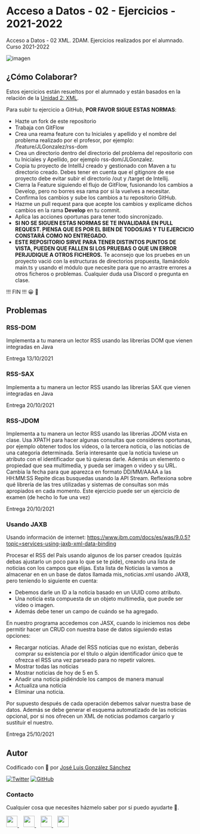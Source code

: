 # Acceso a Datos - 02 - Ejercicios - 2021-2022
Acceso a Datos - 02 XML. 2DAM. Ejercicios realizados por el alumnado. Curso 2021-2022


![imagen](https://woobro.design/thumbnails/26/development-illustration-5de17f18abc70.png)

## ¿Cómo Colaborar?
Estos ejercicios están resueltos por el alumnado y están basados en la relación de la [Unidad 2: XML](https://github.com/joseluisgs/AccesoDatos-02-2021-2022).

Para subir tu ejercicio a GitHub, **POR FAVOR SIGUE ESTAS NORMAS**:

- Hazte un fork de este repositorio
- Trabaja con GitFlow
- Crea una reama feature con tu Iniciales y apellido y el nombre del problema realizado por el profesor, por ejemplo: /feature/JLGonzalez/rss-dom
- Crea un directorio dentro del directorio del problema del repositorio con tu Iniciales y Apellido, por ejemplo rss-dom/JLGonzalez. 
- Copia tu proyecto de IntellIJ creado y gestionado con Maven a tu directorio creado. Debes tener en cuenta que el gitignore de ese proyecto debe evitar subir el directorio /out y /target de Intellij.
- Cierra la Feature siguiendo el flujo de GitFlow, fusionando los cambios a Develop, pero no borres esa rama por si la vuelves a necesitar.
- Confirma los cambios y sube los cambios a tu repositorio GitHub.
- Hazme un pull request para que acepte los cambios y explícame dichos cambios en la rama **Develop** en tu commit.
- Aplica las acciones oportunas para tener todo sincronizado.
- **SI NO SE SIGUEN ESTAS NORMAS SE TE INVALIDARÁ EN PULL REQUEST. PIENSA QUE ES POR EL BIEN DE TODOS/AS Y TU EJERCICIO CONSTARÁ COMO NO ENTREGADO.**
- **ESTE REPOSITORIO SIRVE PARA TENER DISTINTOS PUNTOS DE VISTA, PUEDEN QUE FALLEN SI LOS PRUEBAS O QUE UN ERROR PERJUDIQUE A OTROS FICHEROS.** Te aconsejo que los pruebes en un proyecto vació con la estructuras de directorios propuesta, llamándolo main.ts y usando el módulo que necesite para que no arrastre errores a otros ficheros o problemas. Cualquier duda usa Discord o pregunta en clase.

!!! FIN !!! 😀 🤝

## Problemas

### RSS-DOM
Implementa a tu manera un lector RSS usando las librerías DOM que vienen integradas en Java

Entrega 13/10/2021

### RSS-SAX
Implementa a tu manera un lector RSS usando las librerías SAX que vienen integradas en Java

Entrega 20/10/2021

### RSS-JDOM
Implementa a tu manera un lector RSS usando las librerías JDOM vista en clase. Usa XPATH para hacer algunas consultas que consideres oportunas, por ejemplo obtener todos los vídeos, o la tercera noticia, o las noticias de una categoria determinada.
Sería interesante que la noticia tuviese un atributo con el identificador que tú quieras darle. Además un elemento o propiedad que sea multimedia, y pueda ser imagen o video y su URL.
Cambia la fecha para que aparezca en formato DD/MM/AAAA a las HH:MM:SS
Repite dicas busquedas usando la API Stream.
Reflexiona sobre qué librería de las tres utilizadas y sistemas de consultas son más apropiados en cada momento.
Este ejercicio puede ser un ejercicio de examen (de hecho lo fue una vez)

Entrega 20/10/2021

 ### Usando JAXB
Usando información de internet: https://www.ibm.com/docs/es/was/9.0.5?topic=services-using-jaxb-xml-data-binding

Procesar el RSS del País usando algunos de los parser creados (quizás debas ajustarlo un poco para lo que se te pide), creando una lista de noticias con los campos que elijas. Esta lista de Noticias la vamos a almacenar en en un base de datos llamada mis_noticias.xml usando JAXB, pero teniendo lo siguiente en cuenta:
- Debemos darle un ID a la noticia basado en un UUID como atributo.
- Una noticia esta compuesta de un objeto multimedia, que puede ser vídeo o imagen.
- Además debe tener un campo de cuándo se ha agregado.

En nuestro programa accedemos con JASX, cuando lo iniciemos nos debe permitir hacer un CRUD con nuestra base de datos siguiendo estas opciones:
- Recargar noticias. Añade del RSS noticias que no existan, deberás comprar su existencia por el titulo o algún identificador único que te ofrezca el RSS una vez parseado para no repetir valores.
- Mostrar todas las noticias
- Mostrar noticias de hoy de 5 en 5.
- Añadir una noticia pidiéndole los campos de manera manual
- Actualiza una noticia
- Eliminar una noticia.

Por supuesto después de cada operación debemos salvar nuestra base de datos. Además se debe generar el esquema automatizado de las noticias opcional, por si nos ofrecen un XML de noticias podamos cargarlo y sustituir el nuestro.

Entrega 25/10/2021


## Autor

Codificado con :sparkling_heart: por [José Luis González Sánchez](https://twitter.com/joseluisgonsan)

[![Twitter](https://img.shields.io/twitter/follow/joseluisgonsan?style=social)](https://twitter.com/joseluisgonsan)
[![GitHub](https://img.shields.io/github/followers/joseluisgs?style=social)](https://github.com/joseluisgs)

### Contacto
<p>
  Cualquier cosa que necesites házmelo saber por si puedo ayudarte 💬.
</p>
<p>
    <a href="https://twitter.com/joseluisgonsan" target="_blank">
        <img src="https://i.imgur.com/U4Uiaef.png" 
    height="30">
    </a> &nbsp;&nbsp;
    <a href="https://github.com/joseluisgs" target="_blank">
        <img src="https://cdn.iconscout.com/icon/free/png-256/github-153-675523.png" 
    height="30">
    </a> &nbsp;&nbsp;
    <a href="https://www.linkedin.com/in/joseluisgonsan" target="_blank">
        <img src="https://upload.wikimedia.org/wikipedia/commons/thumb/c/ca/LinkedIn_logo_initials.png/768px-LinkedIn_logo_initials.png" 
    height="30">
    </a>  &nbsp;&nbsp;
    <a href="https://joseluisgs.github.io/" target="_blank">
        <img src="https://joseluisgs.github.io/favicon.png" 
    height="30">
    </a>
</p>
